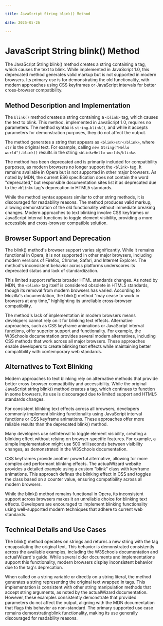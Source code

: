 ```yaml
---

title: JavaScript String blink() Method

date: 2025-05-26

---
```



# JavaScript String blink() Method

The JavaScript String blink() method creates a string containing a <blink> tag, which causes the text to blink. While implemented in JavaScript 1.0, this deprecated method generates valid markup but is not supported in modern browsers. Its primary use is for demonstrating the old functionality, with modern approaches using CSS keyframes or JavaScript intervals for better cross-browser compatibility.


## Method Description and Implementation

The `blink()` method creates a string containing a `<blink>` tag, which causes the text to blink. This method, implemented in JavaScript 1.0, requires no parameters. The method syntax is `string.blink()`, and while it accepts parameters for demonstration purposes, they do not affect the output.

The method generates a string that appears as `<blink>str</blink>`, where `str` is the original text. For example, calling `new String("Hello world").blink()` results in the string `<blink>Hello world</blink>`.

The method has been deprecated and is primarily included for compatibility purposes, as modern browsers no longer support the `<blink>` tag. It remains available in Opera but is not supported in other major browsers. As noted by MDN, the current ES6 specification does not contain the word "deprecated," but responsible documentation sites list it as deprecated due to the `<blink>` tag's deprecation in HTML5 standards.

While the method syntax appears similar to other string methods, it is discouraged for readability reasons. The method produces valid markup, allowing demonstration of the old functionality without immediate breaking changes. Modern approaches to text blinking involve CSS keyframes or JavaScript interval functions to toggle element visibility, providing a more accessible and cross-browser compatible solution.


## Browser Support and Deprecation

The blink() method's browser support varies significantly. While it remains functional in Opera, it is not supported in other major browsers, including modern versions of Firefox, Chrome, Safari, and Internet Explorer. The method's inconsistent behavior across platforms underscores its deprecated status and lack of standardization.

This limited support reflects broader HTML standards changes. As noted by MDN, the `<blink>` tag itself is considered obsolete in HTML5 standards, though its removal from modern browsers has varied. According to Mozilla's documentation, the blink() method "may cease to work in browsers at any time," highlighting its unreliable cross-browser compatibility.

The method's lack of implementation in modern browsers means developers cannot rely on it for blinking text effects. Alternative approaches, such as CSS keyframe animations or JavaScript interval functions, offer superior support and functionality. For example, the W3Schools documentation provides several modern alternatives, including CSS methods that work across all major browsers. These approaches enable developers to create blinking text effects while maintaining better compatibility with contemporary web standards.


## Alternatives to Text Blinking

Modern approaches to text blinking rely on alternative methods that provide better cross-browser compatibility and accessibility. While the original JavaScript string blink() method creates a <blink> tag, which continues to function in some browsers, its use is discouraged due to limited support and HTML5 standards changes.

For consistent blinking text effects across all browsers, developers commonly implement blinking functionality using JavaScript interval functions or CSS keyframe animations. These approaches offer more reliable results than the deprecated blink() method.

Many developers use setInterval to toggle element visibility, creating a blinking effect without relying on browser-specific features. For example, a simple implementation might use 500 milliseconds between visibility changes, as demonstrated in the W3Schools documentation.

CSS keyframes provide another powerful alternative, allowing for more complex and performant blinking effects. The actualWizard website provides a detailed example using a custom "blink" class with keyframe animations. This approach defines the blinking effect in CSS and toggles the class based on a counter value, ensuring compatibility across all modern browsers.

While the blink() method remains functional in Opera, its inconsistent support across browsers makes it an unreliable choice for blinking text effects. Developers are encouraged to implement blinking functionality using well-supported modern techniques that adhere to current web standards.


## Technical Details and Use Cases

The blink() method operates on strings and returns a new string with the <blink> tag encapsulating the original text. This behavior is demonstrated consistently across the available examples, including the W3Schools documentation and actualWizard's guide. While several older documents and implementations support this functionality, modern browsers display inconsistent behavior due to the <blink> tag's deprecation.

When called on a string variable or directly on a string literal, the method generates a string representing the original text wrapped in <blink> tags. This implementation is consistent with other string manipulation methods that accept string arguments, as noted by the actualWizard documentation. However, these examples consistently demonstrate that provided parameters do not affect the output, aligning with the MDN documentation that flags this behavior as non-standard. The primary supported use case remains demonstratingblink functionality, making its use generally discouraged for readability reasons.

